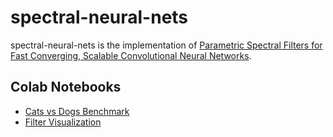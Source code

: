 # spectral-neural-nets
spectral-neural-nets is the implementation of [Parametric Spectral Filters for Fast Converging, Scalable Convolutional Neural Networks](https://lukewood.dev/pdf/spectral-conv.pdf).

## Colab Notebooks
- [Cats vs Dogs Benchmark](https://colab.research.google.com/github/lukewood/kernel-fourier-convolution/blob/master/notebooks/Cats-vs-Dogs-Benchmark.ipynb)
- [Filter Visualization](https://colab.research.google.com/github/lukewood/kernel-fourier-convolution/blob/master/notebooks/Filter-Visualizations.ipynb)


